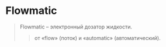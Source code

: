# Flowmatic
> Flowmatic – электронный дозатор жидкости.
>> от «flow» (поток) и «automatic» (автоматический). 
